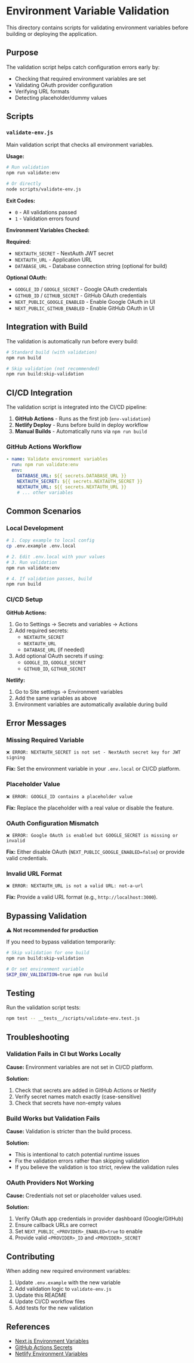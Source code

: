 # Environment Variable Validation

This directory contains scripts for validating environment variables before building or deploying the application.

## Purpose

The validation script helps catch configuration errors early by:

- Checking that required environment variables are set
- Validating OAuth provider configuration
- Verifying URL formats
- Detecting placeholder/dummy values

## Scripts

### `validate-env.js`

Main validation script that checks all environment variables.

**Usage:**

```bash
# Run validation
npm run validate:env

# Or directly
node scripts/validate-env.js
```

**Exit Codes:**

- `0` - All validations passed
- `1` - Validation errors found

**Environment Variables Checked:**

**Required:**

- `NEXTAUTH_SECRET` - NextAuth JWT secret
- `NEXTAUTH_URL` - Application URL
- `DATABASE_URL` - Database connection string (optional for build)

**Optional OAuth:**

- `GOOGLE_ID` / `GOOGLE_SECRET` - Google OAuth credentials
- `GITHUB_ID` / `GITHUB_SECRET` - GitHub OAuth credentials
- `NEXT_PUBLIC_GOOGLE_ENABLED` - Enable Google OAuth in UI
- `NEXT_PUBLIC_GITHUB_ENABLED` - Enable GitHub OAuth in UI

## Integration with Build

The validation is automatically run before every build:

```bash
# Standard build (with validation)
npm run build

# Skip validation (not recommended)
npm run build:skip-validation
```

## CI/CD Integration

The validation script is integrated into the CI/CD pipeline:

1. **GitHub Actions** - Runs as the first job (`env-validation`)
2. **Netlify Deploy** - Runs before build in deploy workflow
3. **Manual Builds** - Automatically runs via `npm run build`

### GitHub Actions Workflow

```yaml
- name: Validate environment variables
  run: npm run validate:env
  env:
    DATABASE_URL: ${{ secrets.DATABASE_URL }}
    NEXTAUTH_SECRET: ${{ secrets.NEXTAUTH_SECRET }}
    NEXTAUTH_URL: ${{ secrets.NEXTAUTH_URL }}
    # ... other variables
```

## Common Scenarios

### Local Development

```bash
# 1. Copy example to local config
cp .env.example .env.local

# 2. Edit .env.local with your values
# 3. Run validation
npm run validate:env

# 4. If validation passes, build
npm run build
```

### CI/CD Setup

**GitHub Actions:**

1. Go to Settings → Secrets and variables → Actions
2. Add required secrets:
   - `NEXTAUTH_SECRET`
   - `NEXTAUTH_URL`
   - `DATABASE_URL` (if needed)
3. Add optional OAuth secrets if using:
   - `GOOGLE_ID`, `GOOGLE_SECRET`
   - `GITHUB_ID`, `GITHUB_SECRET`

**Netlify:**

1. Go to Site settings → Environment variables
2. Add the same variables as above
3. Environment variables are automatically available during build

## Error Messages

### Missing Required Variable

```
❌ ERROR: NEXTAUTH_SECRET is not set - NextAuth secret key for JWT signing
```

**Fix:** Set the environment variable in your `.env.local` or CI/CD platform.

### Placeholder Value

```
❌ ERROR: GOOGLE_ID contains a placeholder value
```

**Fix:** Replace the placeholder with a real value or disable the feature.

### OAuth Configuration Mismatch

```
❌ ERROR: Google OAuth is enabled but GOOGLE_SECRET is missing or invalid
```

**Fix:** Either disable OAuth (`NEXT_PUBLIC_GOOGLE_ENABLED=false`) or provide valid credentials.

### Invalid URL Format

```
❌ ERROR: NEXTAUTH_URL is not a valid URL: not-a-url
```

**Fix:** Provide a valid URL format (e.g., `http://localhost:3000`).

## Bypassing Validation

⚠️ **Not recommended for production**

If you need to bypass validation temporarily:

```bash
# Skip validation for one build
npm run build:skip-validation

# Or set environment variable
SKIP_ENV_VALIDATION=true npm run build
```

## Testing

Run the validation script tests:

```bash
npm test -- __tests__/scripts/validate-env.test.js
```

## Troubleshooting

### Validation Fails in CI but Works Locally

**Cause:** Environment variables are not set in CI/CD platform.

**Solution:**

1. Check that secrets are added in GitHub Actions or Netlify
2. Verify secret names match exactly (case-sensitive)
3. Check that secrets have non-empty values

### Build Works but Validation Fails

**Cause:** Validation is stricter than the build process.

**Solution:**

- This is intentional to catch potential runtime issues
- Fix the validation errors rather than skipping validation
- If you believe the validation is too strict, review the validation rules

### OAuth Providers Not Working

**Cause:** Credentials not set or placeholder values used.

**Solution:**

1. Verify OAuth app credentials in provider dashboard (Google/GitHub)
2. Ensure callback URLs are correct
3. Set `NEXT_PUBLIC_<PROVIDER>_ENABLED=true` to enable
4. Provide valid `<PROVIDER>_ID` and `<PROVIDER>_SECRET`

## Contributing

When adding new required environment variables:

1. Update `.env.example` with the new variable
2. Add validation logic to `validate-env.js`
3. Update this README
4. Update CI/CD workflow files
5. Add tests for the new validation

## References

- [Next.js Environment Variables](https://nextjs.org/docs/basic-features/environment-variables)
- [GitHub Actions Secrets](https://docs.github.com/en/actions/security-guides/encrypted-secrets)
- [Netlify Environment Variables](https://docs.netlify.com/configure-builds/environment-variables/)
